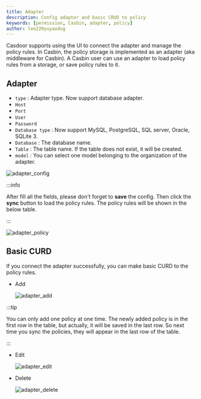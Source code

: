 ```yaml
---
title: Adapter
description: Config adapter and basic CRUD to policy
keywords: [permission, Casbin, adapter, policy]
author: leo220yuyaodog
---
```


Casdoor supports using the UI to connect the adapter and manage the policy rules. In Casbin, the policy storage is implemented
as an adapter (aka middleware for Casbin). A Casbin user can use an adapter to load policy rules from a storage, or save
policy rules to it.

## Adapter

- `type` : Adapter type. Now support database adapter.
- `Host`
- `Port`
- `User`
- `Password`
- `Database type` : Now support MySQL, PostgreSQL, SQL server, Oracle, SQLite 3.
- `Database` : The database name.
- `Table` : The table name. If the table does not exist, it will be created.
- `model` : You can select one model belonging to the organization of the adapter.

![adapter_config](/img/permission/adapter/adapter_config.png)

:::info

After fill all the fields, please don't forget to **save** the config. Then click the **sync** button to load the policy rules.
The policy rules will be shown in the below table.

:::

![adapter_policy](/img/permission/adapter/adapter_policy.png)

## Basic CURD

If you connect the adapter successfully, you can make basic CURD to the policy rules.

- Add

  ![adapter_add](/img/permission/adapter/add.gif)

:::tip

You can only add one policy at one time. The newly added policy is in the first row in the table, but actually, it will
be saved in the last row. So next time you sync the policies, they will appear in the last row of the table.

:::

- Edit
  
  ![adapter_edit](/img/permission/adapter/edit.gif)

- Delete

  ![adapter_delete](/img/permission/adapter/delete.gif)

